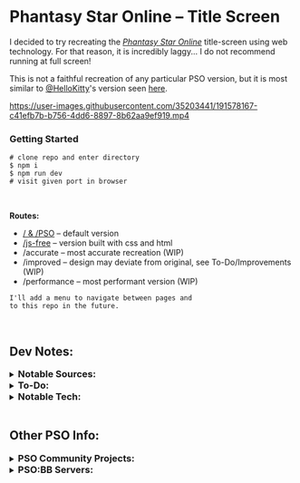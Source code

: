# Phantasy Star Online – Title Screen

I decided to try recreating the [*Phantasy Star Online*](https://en.wikipedia.org/wiki/Phantasy_Star_Online) title-screen using web technology.
For that reason, it is incredibly laggy... I do not recommend running at full screen!


This is not a faithful recreation of any particular PSO version, but it is most similar to [@HelloKitty](https://github.com/HelloKitty)'s version seen [here](https://www.youtube.com/watch?v=DB9-mvFJ53Q).


https://user-images.githubusercontent.com/35203441/191578167-c41efb7b-b756-4dd6-8897-8b62aa9ef919.mp4


### Getting Started
```
# clone repo and enter directory
$ npm i
$ npm run dev
# visit given port in browser
```

<br>

**Routes:**
 - [/ & /PSO](https://tcardlab.github.io/pso-title-screen/)  –  default version
 - [/js-free](https://tcardlab.github.io/pso-title-screen/jsFree)  – version built with css and html
 - /accurate     –  most accurate recreation (WIP)
 - /improved     –  design may deviate from original, see To-Do/Improvements (WIP)
 - /performance  –  most performant version (WIP)

```
I'll add a menu to navigate between pages and 
to this repo in the future.
```

<br>

## Dev Notes:

<details style="display: flex; flex-direction: row">
  <summary><h3 style="display: inline"> Notable Sources: </h3></summary>
  
    NOTE – If you know of other relevant sources or title screen recreations, 
    let me know or make a PR, I'd be happy to add them here!
  

  - [@HelloKitty's PSOBB2 Title Screen](https://github.com/HelloKitty/Booma.PSOBB.Client/tree/master/Assets/Content)
    - [demo-video](https://www.youtube.com/watch?v=DB9-mvFJ53Q)
    - [dev-log video](https://www.youtube.com/watch?v=W8maC6ZdFqA)
    - /Sound/ - Has many useful sound effects and songs (title screen song included)
    - /UI/Titlescreen/ - Has the divided up assets of the title screen.  (I used the Orbs from here)
    - [PSOBB2 Discord had a good full-circle](https://cdn.discordapp.com/attachments/540689032712159281/770541845599223808/PSO.png)  (I used this in creating an SVG)
  - [GameCube Version](https://www.youtube.com/watch?v=7ORY-IFb3cY)
  - [Egg+ / anycoloregg](http://anycoloregg.web.fc2.com/PSO/ep3card/3_sozai.html)
    - [decent res full-circle](http://anycoloregg.web.fc2.com/PSO/ep3card/sozai/msg1130_1.gif)
    - [decent res inner-circle](http://anycoloregg.web.fc2.com/PSO/ep3card/sozai/msg1130_2.gif)  (I used this in creating an SVG)
  - [Circle Meaning](https://www.reddit.com/r/PSO/comments/8y4z8i/fan_translation_for_my_recent_pso_logo_project_i/)
  - [Fringes of Algo](http://www.psalgo.com/boards/phantasy-star-online-fonts-vd244.html)  (I used PSO font from here)
  - [dreamcast remake](https://cdn.discordapp.com/attachments/539772751796240386/959417156179742730/2022-04-01_12-43-34_psogame_480p.mp4)
    - notably shows use of a sprite based StarStream
  - Other Unused Fonts:  (its hard to know whats a duplicate or original source...)
    - [font2s/pso_test_regular](https://font2s.com/fonts/63345/pso_test_regular.html#.YysVlexKjOR)
    - [freefontsdownload/free-pso-test-regular-font](https://freefontsdownload.net/free-pso-test-regular-font-125365.htm)  (prob same as prior)
    - [wfonts/pso-test](https://www.wfonts.com/font/pso-test)  (prob same as prior)
    - [eleriaqueen/stylised-pso-font](https://www.pioneer2.net/community/threads/i-made-stylised-pso-fonts.13269/)  (links are broken, but I'd like a copy if anyone has them)
    - [fontstruct/phantasy_star_online](https://fontstruct.com/fontstructions/show/253199/phantasy_star_online)  (includes punctuation)
    - [fontstruct/phantasy_star_online_cyr_ver_1](https://fontstruct.com/fontstructions/show/253531/phantasy_star_online_cyr_ver_1)  (includes punctuation)
</details>


<details style="display: flex; flex-direction: row">
  <summary><h3 style="display: inline"> To-Do: </h3></summary>
  
    NOTE – StarStream utilizes a glitch in how two.js renders HSL colors, 
    where intensity/luminance is collective when overlapping. This breaks when window is resized... 
    I'm looking for a better solution... For now, the version is pinned incase its fixed.

  <details style="display: flex; flex-direction: row">
    <summary><i>PERFORMANCE:</i></summary>
    
  - [ ] Optimize Sigil svg et al.
  - [ ] Move svg animations to canvas
  - [ ] [Switch Two.js to webgl](https://two.js.org/docs/renderers/webgl/)  (`Two.Types.webgl`)
  - [ ] [Use faster canvas Lib](https://benchmarks.slaylines.io/)  (should be fine as long as it has path support)
  - [ ] [Don't even use js? – rust wasm + simd](https://www.reddit.com/r/rust/comments/tm10wi/media_i_made_a_website_to_demonstrate_performance/)
  - [ ] No sound until interaction – pretty sure there is no fix for web as its [the intended effect](https://developer.chrome.com/blog/autoplay)
  </details>
  <br>
  <details style="display: flex; flex-direction: row">
    <summary><i>ACCURACY:</i></summary>
  
  - [ ] Create a more accurate Sigil svg.
  - [ ] Hex Grid does not cover scree.n (its also scaled incorrectly)
  - [ ] Background is just a gradient, need a better image. (or see improvements)
  - [ ] I just guessed on colors, could prob color pick them.  (some of the blues and glows don't mesh as well as they should)
  - [ ] I believe the StarStream in the original uses rough sprites, while I use circles.
  - [ ] while these HD-remakes are nice, I believe you loose out a bit on the [CRT color-burnt intensity and bleeding colors](http://www.pso-world.com/images/guides/jplantern/00.jpg). (see improvements).
  - [ ] The Sparkle is probably the least accurate as its rays are not tapered.  (needs total rework)
  - [ ] action-text does not blink due to lag...
  - [ ] I guessed on rotation speeds based on HelloKitty/Gladers video
  - [ ] StartStream initializes from one point and may have gaps in center. The OG initializes within a range and doesn't have gaps in the middle afaik.
  - [ ] text blur is incorrect, is should be blurred away from the middle. but directional blur is hard to achieve with css. (unless [cloning the object multiple times](https://css-tricks.com/how-to-create-a-realistic-motion-blur-with-css-transitions/) and blurring together.)
  </details>
  <br>
  <details style="display: flex; flex-direction: row">
    <summary><i>IMPROVEMENTS:</i></summary>

  - [ ] Bg-text animations (ideas: infinite scroll, words that endlessly cycle characters, intermittently change a words letters with pr character slide animation, meaningful text like in [ep3 title screen](https://www.pso-world.com/forums/showthread.php?204265-Episode-3-Title-Background-Text))
  - [ ] Rather than grungy background image, use gradients/blurry objects that respond to mouse location/movement
  - [ ] Add strong white glow to sigil during Hex animation [Glader does this, I think its nice](https://www.youtube.com/watch?v=DB9-mvFJ53Q&t=8s).
  - [ ] Needs to handle more screen dimensions/resolution that originally designed for.
  - [ ] Would be cool if starStream passed over orb-ring on right side and under on left to provide a bit more depth
  - [ ] By moving more elements to canvas, a CRT shader can be used rather than a scan-line overlay. (add scan-lines, chromatic aberration, warp, color-burn, etc.)
    - [Acerola CRT breakdown](https://www.youtube.com/watch?v=aWdySZ0BtJs)
    - [Łukasz Łazarecki options walk through](https://www.youtube.com/watch?v=sa7eVUgb8Yw)
    - well known: [CRT-Royale](https://emulation.gametechwiki.com/index.php/CRT-Royale)
    - [Pixi js out of box filter](https://www.npmjs.com/package/@pixi/filter-crt)
    - [js Babylon walk-through](https://babylonjs.medium.com/retro-crt-shader-a-post-processing-effect-study-1cb3f783afbc)
    - [gflx js](https://www.zachstronaut.com/posts/2012/08/17/webgl-fake-crt-html5.html)
    - [vanilla js](https://gist.github.com/KHN190/d7c467a471b15e72302b16a9336440a5)
  </details>
</details>


<details style="display: flex; flex-direction: row">
  <summary><h3 style="display: inline"> Notable Tech: </h3></summary>

    NOTE – sorry for some of the package bloat, unused stuff is from my template
  
  - [Vite](https://github.com/vitejs/vite)
  - [Vue 3](https://github.com/vuejs)
  - [Two.js](https://github.com/jonobr1/two.js)
  - [Howler](https://github.com/goldfire/howler.js)
</details>

<br>

## Other PSO Info:

<details style="display: flex; flex-direction: row">
  <summary><h3 style="display: inline"> PSO Community Projects: </h3></summary>
  
  <details style="display: flex; flex-direction: row">
  <summary><i>SERVERS, EMULATORS, ET AL:</i></summary>
  
    
  - [NewServe](https://github.com/fuzziqersoftware/newserv) – PSO server/proxy
  - Booma : ([proxy](https://github.com/HelloKitty/Booma.Proxy) | [client](https://github.com/HelloKitty/PSOBB2.Client) | [server](https://github.com/HelloKitty/Booma.Server)) – PSO:bb emulation suite
  - PSO:BB2 : ([Library](https://github.com/kanon411/PSOBB2.Library) | [content](HelloKitty/PSOBB2.Content) | [Client](https://github.com/HelloKitty/PSOBB2.Client)) – PSO:bb remake in unity
  - [Telepipe](https://github.com/BygoneWorlds/telepipe) – PSO on Dolphin Emulator 
  - [Phantasmal](https://github.com/DaanVandenBosch/phantasmal-world) – web app, utils, and WIP  server
  </details><br>
  
  <details style="display: flex; flex-direction: row">
  <summary><i>CALC, STAT, & Utils:</i></summary>
  
  - [PSOCalc](https://github.com/gar-mil/psocalc) – PSO:bb section ID calc [ js ]
  - [ID_generator](https://github.com/DiggsAsura/PSO_Section_ID_generator) – PSO:gc section ID calc [ rust ]
  - [secid-calc](https://github.com/TimBeard/secid-calculator) – PSO section ID calc [ Vue.js ]
  - [MAG database](https://github.com/SethClydesdale/psobb-mag-database) – PSO:bb plugin
  - [MAG Calc](https://github.com/Jimaine/PsoMagCalculator) – PSO mag calculator
  - [MAG AI](https://github.com/Lemonilla/MagAi) – Generate Mag Feeding plan
  - [MAG Feeder](https://github.com/ariajanke/mag-feeder) – Mag Feeder Tool for PSOBB
  – [drop chart](https://github.com/SethClydesdale/psobb-drop-charts) – PSO:bb plugin for drop chart
  - [Map Simulator](https://github.com/aldelaro5/PSOMapRNGSimulation) – PSO:gc Map RGN simulation
  </details><br>
  
  
  <details style="display: flex; flex-direction: row">
  <summary><i>AESTHETICS:</i></summary>
    
    
  - [pso-highres-ui](https://github.com/eleriaqueen/pso-highres-ui) – highres ui for Dolphin emulator
  - [highres-dreamcast-ui](https://github.com/eleriaqueen/pso-highres-dreamcube-ui) – highres Dreamcast ui for Dolphin emulator
  - [Custom-HUD](https://github.com/izumidaye/psobb-custom-HUD) – PSO:bb custom hud plugin
  </details><br>  
</details>
 
<details style="display: flex; flex-direction: row">
  <summary><h3 style="display: inline"> PSO:BB Servers: </h3></summary>
  
  1. [Ephinea](https://ephinea.pioneer2.net)
  2. [Ultima](https://www.phantasystaronline.net)
  3. [Destiny](https://playpso.net)
  
</details>
  
  
  



